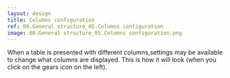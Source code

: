 ```yaml
---
layout: design
title: Columns configuration
ref: 00.General structure_05.Columns configuration
image: 00.General structure_05.Columns configuration.png
---
```


When a table is presented with different columns,settings may be available to change what columns are displayed. This is how it will look (when you click on the gears icon on the left).
